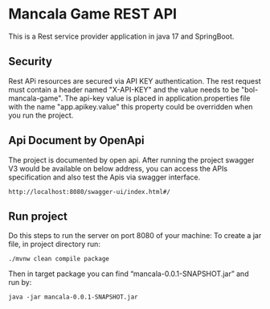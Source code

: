 # Mancala Game REST API 

This is a Rest service provider application in java 17 and SpringBoot. </br>

## Security
Rest APi resources are secured via API KEY authentication. The rest request must contain a header named "X-API-KEY" and the 
value needs to be "bol-mancala-game". The api-key value is placed in application.properties file with the name "app.apikey.value"
this property could be overridden when you run the project.

## Api Document by OpenApi
The project is documented by open api. After running the project swagger V3 would be available on below address, 
you can access the APIs specification and also test the Apis via swagger interface.
```
http://localhost:8080/swagger-ui/index.html#/
```

## Run project

Do this steps to run the server on port 8080 of your machine:
To create a jar file, in project directory run:
```
./mvnw clean compile package
```
Then in target package you can find “mancala-0.0.1-SNAPSHOT.jar” and run by:
```
java -jar mancala-0.0.1-SNAPSHOT.jar
```

